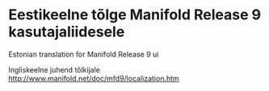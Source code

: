 # Eestikeelne tõlge Manifold Release 9 kasutajaliidesele
Estonian translation for Manifold Release 9 ui

Ingliskeelne juhend tõlkijale http://www.manifold.net/doc/mfd9/localization.htm
